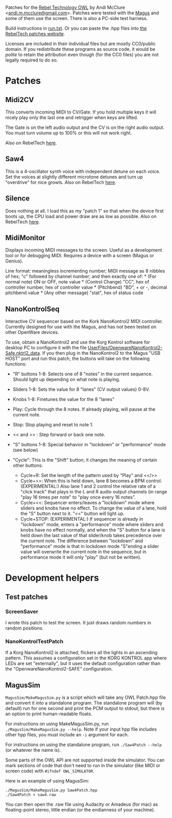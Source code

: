 Patches for the [Rebel Technology OWL](https://www.rebeltech.org/) by Andi McClure <<andi.m.mcclure@gmail.com>>. Patches were tested with the [Magus](https://www.rebeltech.org/product/magus/) and some of them use the screen. There is also a PC-side test harness.

Build instructions in [run.txt](run.txt). Or you can paste the .hpp files into [the RebelTech patches website](https://www.rebeltech.org/patch-library).

Licenses are included in their individual files but are mostly CC0/public domain. If you redistribute these programs as source code, it would be *polite* to retain the attribution even though (for the CC0 files) you are not legally required to do so.

# Patches

## Midi2CV

This converts incoming MIDI to CV/Gate. If you hold multiple keys it will nicely play only the last one and retrigger when keys are lifted.

The Gate is on the left audio output and the CV is on the right audio output. You must turn volume up to 100% or this will not work right.

Also on RebelTech [here](https://www.rebeltech.org/patch-library/patch/Midi2CV).

## Saw4

This is a 4-oscillator synth voice with independent detune on each voice. Set the voices at slightly different microtone detunes and turn up "overdrive" for nice growls. Also on RebelTech [here](https://www.rebeltech.org/patch-library/patch/AndiSaw4).

## Silence

Does nothing at all. I load this as my "patch 1" so that when the device first boots up, the CPU load and power draw are as low as possible. Also on RebelTech [here](https://www.rebeltech.org/patch-library/patch/Silence).

## MidiMonitor

Displays incoming MIDI messages to the screen. Useful as a development tool or for debugging MIDI. Requires a device with a screen (Magus or Genius).

Line format: meaningless incrementing number; MIDI message as 8 nibbles of hex; "c" followed by channel number; and then exactly one of:
	* (For normal note) ON or OFF, note value
	* (Control Change) "CC", hex of controller number, hex of controller value
	* (Pitchbend) "BD", + or -, decimal pitchbend value
	* (Any other message) "stat", hex of status code

## NanoKontrolSeq

Interactive CV sequencer based on the Kork NanoKontrol2 MIDI controller. Currently designed for use with the Magus, and has not been tested on other OpenWare devices.

To use, obtain a NanoKontrol2 and use the Korg Kontrol software for desktop PC to configure it with the file [UserFiles/OpenwareNanoKontrol2-Safe.nktrl2_data](UserFiles/OpenwareNanoKontrol2-Safe.nktrl2_data). If you then plug in the NanoKontrol2 to the Magus "USB HOST" port and run this patch, the buttons will take on the following functions:

* "R" buttons 1-8: Selects one of 8 "notes" in the current sequence. Should light up depending on what note is playing.
* Sliders 1-8: Sets the value for 8 "lanes" (CV output values) 0-8V.
* Knobs 1-8: Finetunes the value for the 8 "lanes"
* Play: Cycle through the 8 notes. If already playing, will pause at the current note.
* Stop: Stop playing and reset to note 1.
* << and >> : Step forward or back one note.
* "S" buttons 1-8: Special behavior in "lockdown" or "performance" mode (see below)
* "Cycle": This is the "Shift" button; it changes the meaning of certain other buttons:

	* Cycle+R: Set the length of the pattern used by "Play" and <</>>
	* Cycle+>>: When this is held down, lane 8 becomes a BPM control. (EXPERIMENTAL:) Also lane 1 and 2 control the relative rate of a "click track" that plays in the L and R audio output channels (in range "play 16 times per note" to "play once every 16 notes".
	* Cycle+<<: Sequencer enters/leaves a "lockdown" mode where sliders and knobs have no effect. To change the value of a lane, hold the "S" button next to it. "<<" button will light up.
	* Cycle+STOP: (EXPERIMENTAL:) If sequencer is already in "lockdown" mode, enters a "performance" mode where sliders and knobs have no effect normally, and when the "S" button for a lane is held down the last value of that slider/knob takes precedence over the current note. The difference between "lockdown" and "performance" mode is that in lockdown mode "S"ending a slider value will overwrite the current note in the sequence, but in performance mode it will only "play" (but not be written).

# Development helpers

## Test patches

### ScreenSaver

I wrote this patch to test the screen. It just draws random numbers in random positions.

### NanoKontrolTestPatch

If a Korg NanoKontrol2 is attached, flickers all the lights in an ascending pattern. This assumes a configuration set in the KORG KONTROL app where LEDs are set "externally", but it uses the default configuration rather than the "OpenwareNanoKontrol2-SAFE" configuration.

## MagusSim

`MagusSim/MakeMagusSim.py` is a script which will take any OWL Patch.hpp file and convert it into a standalone program. The standalone program will (by default) run for one second and print the PCM output to stdout, but there is an option to print human-readable floats.

For instructions on using MakeMagusSim.py, run `./MagusSim/MakeMagusSim.py --help`. Note if your input hpp file includes other hpp files, you must include an `-i` argument for each.

For instructions on using the standalone program, run `./Saw4Patch --help` (or whatever the name is).

Some parts of the OWL API are not supported inside the simulator. You can mark sections of code that don't need to run in the simulator (like MIDI or screen code) with `#ifndef OWL_SIMULATOR`.

Here is an example of using MagusSim:

    ./MagusSim/MakeMagusSim.py Saw4Patch.hpp
    ./Saw4Patch > saw4.raw

You can then open the .raw file using Audacity or Amadeus (for mac) as floating-point stereo, little endian (or the endianness of your machine).
